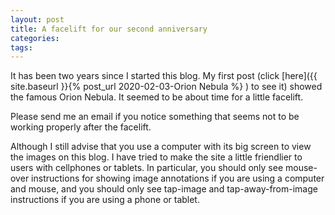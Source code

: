 ```yaml
---
layout: post
title: A facelift for our second anniversary
categories:    
tags:  
---
```


It has been two years since I started this blog. 
My first post (click [here]({{ site.baseurl }}{% post_url 2020-02-03-Orion Nebula %} ) to see it) 
showed the famous Orion Nebula.
It seemed to be about time for a little facelift.

Please send me an email if you notice something that seems not to be working properly after the facelift.

Although I still advise that you use a computer with its big screen to view the images on this blog. I have tried to make the site a little friendlier to users with cellphones or tablets.  In particular, you should only see mouse-over instructions for showing image annotations if you are using a computer and mouse, and you should only see tap-image and tap-away-from-image instructions if you are using a phone or tablet.